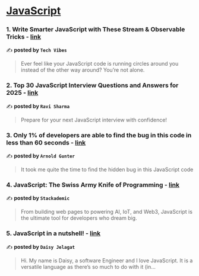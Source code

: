
<h1><a href=https://medium.com/tag/javascript-development/recommended target="_blank" rel="noopener noreferrer">JavaScript</a></h1>
<h3>1. Write Smarter JavaScript with These Stream & Observable Tricks - <a href="https://medium.com/tech-vibes/write-smarter-javascript-with-these-stream-observable-tricks-85a63631da97" target="_blank" rel="noopener noreferrer">link</a></h3>

✍️ **posted by `Tech Vibes`**

<blockquote>Ever feel like your JavaScript code is running circles around you instead of the other way around? You’re not alone.</blockquote>

<h3>2. Top 30 JavaScript Interview Questions and Answers for 2025 - <a href="https://medium.com/@javascriptcentric/top-30-javascript-interview-questions-and-answers-for-2024-7f1e2d1d0638" target="_blank" rel="noopener noreferrer">link</a></h3>

✍️ **posted by `Ravi Sharma`**

<blockquote>Prepare for your next JavaScript interview with confidence!</blockquote>

<h3>3. Only 1% of developers are able to find the bug in this code in less than 60 seconds - <a href="https://medium.com/@arnoldgunter/only-1-of-developers-can-find-the-error-in-this-code-90a6ae84378f" target="_blank" rel="noopener noreferrer">link</a></h3>

✍️ **posted by `Arnold Gunter`**

<blockquote>It took me quite the time to find the hidden bug in this JavaScript code</blockquote>

<h3>4. JavaScript: The Swiss Army Knife of Programming - <a href="https://medium.com/stackademic/javascript-the-swiss-army-knife-of-programming-08c7a988216b" target="_blank" rel="noopener noreferrer">link</a></h3>

✍️ **posted by `Stackademic`**

<blockquote>From building web pages to powering AI, IoT, and Web3, JavaScript is the ultimate tool for developers who dream big.</blockquote>

<h3>5. JavaScript in a nutshell! - <a href="https://medium.com/@daisyjelagat/javascript-in-a-nutshell-669dab5b6e78" target="_blank" rel="noopener noreferrer">link</a></h3>

✍️ **posted by `Daisy Jelagat`**

<blockquote>Hi. My name is Daisy, a software Engineer and I love JavaScript. It is a versatile language as there’s so much to do with it (in…</blockquote>


